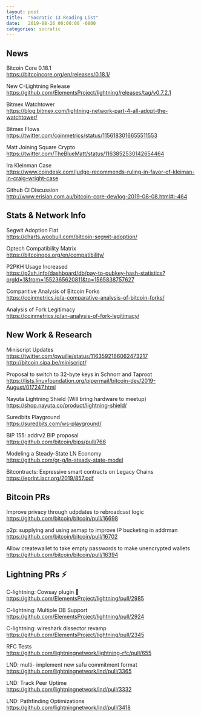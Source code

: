 ```yaml
---
layout: post
title:  "Socratic 13 Reading List"
date:   2019-08-26 00:00:00 -0800
categories: socratic
---
```


## News

Bitcoin Core 0.18.1  
<https://bitcoincore.org/en/releases/0.18.1/>

New C-Lightning Release  
<https://github.com/ElementsProject/lightning/releases/tag/v0.7.2.1>

Bitmex Watchtower  
<https://blog.bitmex.com/lightning-network-part-4-all-adopt-the-watchtower/>

Bitmex Flows  
<https://twitter.com/coinmetrics/status/1156183016655511553>

Matt Joining Square Crypto  
<https://twitter.com/TheBlueMatt/status/1163852530142654464>

Ira Kleinman Case  
<https://www.coindesk.com/judge-recommends-ruling-in-favor-of-kleiman-in-craig-wright-case>

Github CI Discussion  
<http://www.erisian.com.au/bitcoin-core-dev/log-2019-08-08.html#l-464>


## Stats & Network Info


Segwit Adoption Flat  
<https://charts.woobull.com/bitcoin-segwit-adoption/>

Optech Compatibility Matrix  
<https://bitcoinops.org/en/compatibility/>

P2PKH Usage Increased  
<https://p2sh.info/dashboard/db/pay-to-pubkey-hash-statistics?orgId=1&from=1552365620811&to=1565838757627>

Comparitive Analysis of Bitcoin Forks  
<https://coinmetrics.io/a-comparative-analysis-of-bitcoin-forks/>

Analysis of Fork Legitimacy  
<https://coinmetrics.io/an-analysis-of-fork-legitimacy/>


## New Work & Research

Miniscript Updates  
<https://twitter.com/pwuille/status/1163592166062473217>  
<http://bitcoin.sipa.be/miniscript/>

Proposal to switch to 32-byte keys in Schnorr and Taproot  
<https://lists.linuxfoundation.org/pipermail/bitcoin-dev/2019-August/017247.html>

Nayuta Lightning Shield  (Will bring hardware to meetup)  
<https://shop.nayuta.co/product/lightning-shield/>

Suredbits Playground  
<https://suredbits.com/ws-playground/>

BIP 155: addrv2 BIP proposal  
<https://github.com/bitcoin/bips/pull/766>

Modeling a Steady-State LN Economy  
<https://github.com/gr-g/ln-steady-state-model>

Bitcontracts: Expressive smart contracts on Legacy Chains  
<https://eprint.iacr.org/2019/857.pdf>


## Bitcoin PRs

Improve privacy through udpdates to rebroadcast logic  
<https://github.com/bitcoin/bitcoin/pull/16698>

p2p: supplying and using asmap to improve IP bucketing in addrman  
<https://github.com/bitcoin/bitcoin/pull/16702>

Allow createwallet to take empty passwords to make unencrypted wallets  
<https://github.com/bitcoin/bitcoin/pull/16394>


## Lightning PRs ⚡

C-lightning: Cowsay plugin 🐄  
<https://github.com/ElementsProject/lightning/pull/2985>

C-lightning: Multiple DB Support  
<https://github.com/ElementsProject/lightning/pull/2924>

C-lightning: wireshark dissector revamp  
<https://github.com/ElementsProject/lightning/pull/2345>

RFC Tests  
<https://github.com/lightningnetwork/lightning-rfc/pull/655>

LND: multi- implement new safu commitment format  
<https://github.com/lightningnetwork/lnd/pull/3365>

LND: Track Peer Uptime  
<https://github.com/lightningnetwork/lnd/pull/3332>

LND: Pathfinding Optimizations  
<https://github.com/lightningnetwork/lnd/pull/3418>


